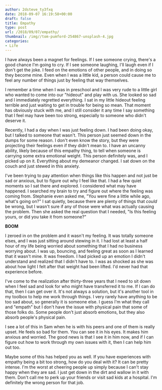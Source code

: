 ```yaml
---
author: 2dsteve_ty3fxq
date: 2018-09-07 16:19:58+00:00
draft: false
title: Empathy
type: post
url: /2018/09/07/empathy/
thumbnail: /img//tom-pumford-254867-unsplash-4.jpg
categories:
- Life
---
```







I have always been a magnet for feelings. If I see someone crying, there's a good chance I'm going to cry. If I see someone laughing, I'll laugh even if I don't get the joke. I feed on the emotions of other people, and in doing so they become mine. Even when I was a little kid, a person could cause me to feel any number of things just by feeling that way themselves.







I remember a time when I was in preschool and I was very rude to a little girl who wanted to come into our "hideout" and play with us. She looked so sad and I immediately regretted everything. I sat in my little hideout feeling terrible and just waiting to get in trouble for being so mean. That moment has obviously stuck with me, and I still consider it any time I say something that I feel may have been too strong, especially to someone who didn't deserve it.







Recently, I had a day when I was just feeling down. I had been doing okay, but I talked to someone that wasn't. This person just seemed down in the dumps for some reason. I don't even know the story, but they were projecting their feelings even if they didn't mean to. I have an uncanny ability, likely because of this empathy thing, to tell when someone is carrying some extra emotional weight. This person definitely was, and I picked up on it. Everything about my demeanor changed. I sat down on the couch and just stewed in this anxiety. 







I've been trying to pay attention when things like this happen and not just be sad or anxious, but to figure out why I feel like that. I had a few quiet moments so I sat there and explored. I considered what may have happened. I searched my brain to try and figure out where the feeling was coming from. Stephanie even asked me, "You were fine a little while ago, what's going on?" I sat quietly, because there are plenty of things that _could_ be wrong, but I wasn't sure if any of those were what was actually causing the problem. Then she asked the real question that I needed, "Is this feeling yours, or did you take it from someone?"







**BOOM**







I zeroed in on the problem and it wasn't my feeling. It was totally someone elses, and I was just sitting around stewing in it. I had lost at least a half hour of my life being worried about something that I had no business worrying about. I was up, bouncing, and feeling great as soon as I learned that it wasn't mine. It was freedom. I had picked up an emotion I didn't understand and realized that I didn't have to. I was as shocked as she was about how light I felt after that weight had been lifted. I'd never had that experience before. 







I've come to the realization after thirty-three years that I need to sit down when I feel sad and look for who might have transferred it to me. If I can do that, then I can get over it. It's not always a solution, but it's another tool in my toolbox to help me work through things. I very rarely have anything to be too sad about, so generally it is someone else. I guess I'm what they call and "empath" but I don't have the issue with physical pain that some of those folks do. Some people don't just absorb emotions, but they also absorb people's physical pain. 







I see a lot of this in Sam when he is with his peers and one of them is really upset. He feels so bad for them. You can see it in his eyes. It makes him anxious and worried. The good news is that I see it in him now, and if I can figure out how to work through my own issues with it, then I can help him out too. 







Maybe some of this has helped you as well. If you have experiences with empathy being a bit too strong, how do you deal with it? It can be pretty intense. I'm the worst at cheering people up simply because I can't stay happy when they are sad. I just get down in the dirt and wallow in it with them. Don't call me to perk up your friends or visit sad kids at a hospital. I'm definitely the wrong person for that job.




